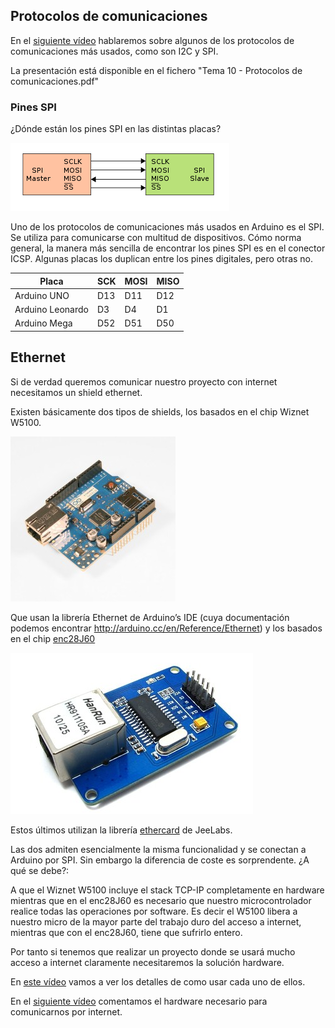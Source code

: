 

## Protocolos de comunicaciones

En el [siguiente vídeo](https://www.youtube.com/embed/DePCak9WNPM) hablaremos sobre algunos de los protocolos de comunicaciones más usados, como son I2C y SPI.

La presentación está disponible en el fichero "Tema 10 - Protocolos de comunicaciones.pdf"

### Pines SPI


¿Dónde están los pines SPI en las distintas placas?

![Pines SPI](./images/SPI_pines.png)

Uno de los protocolos de comunicaciones más usados en Arduino es el SPI. Se utiliza para comunicarse con multitud de dispositivos. Cómo norma general, la manera más sencilla de encontrar los pines SPI es en el conector ICSP. Algunas placas los duplican entre los pines digitales, pero otras no.

|Placa| SCK|MOSI|MISO
|---|---|---|---
|Arduino UNO|D13|D11|D12
|Arduino Leonardo|D3|D4|D1
|Arduino Mega|D52|D51|D50

## Ethernet

Si de verdad queremos comunicar nuestro proyecto con internet necesitamos un shield ethernet.

Existen básicamente dos tipos de shields, los basados en el chip Wiznet W5100.

![Arduino Ethernet con W5100](./images/Ethernet_5100.png)

Que usan la librería Ethernet de Arduino’s IDE (cuya documentación podemos encontrar http://arduino.cc/en/Reference/Ethernet) y los basados en el chip [enc28J60](http://www.microchip.com/wwwproducts/Devices.aspx?dDocName=en022889)   

![Módulo Ethernet enc28j60](./images/c28j60.png)

Estos últimos utilizan la librería [ethercard](https://github.com/jcw/ethercard) de JeeLabs.

Las dos admiten esencialmente la misma funcionalidad y se conectan a Arduino por SPI. Sin embargo la diferencia de coste es sorprendente. ¿A qué se debe?:

A que el Wiznet W5100 incluye el stack TCP-IP completamente en hardware mientras que en el enc28J60 es necesario que nuestro microcontrolador realice todas las operaciones por software. Es decir el W5100 libera a nuestro micro de la mayor parte del trabajo duro del acceso a internet, mientras que con el enc28J60, tiene que sufrirlo entero.

Por tanto si tenemos que realizar un proyecto donde se usará mucho acceso a internet claramente necesitaremos la solución hardware.

En [este vídeo](https://youtu.be/s8D1DZWbubg) vamos a ver los detalles de como usar cada uno de ellos.


En el [siguiente vídeo](https://youtu.be/6W_2I--XwrY) comentamos el hardware necesario para comunicarnos por internet.
